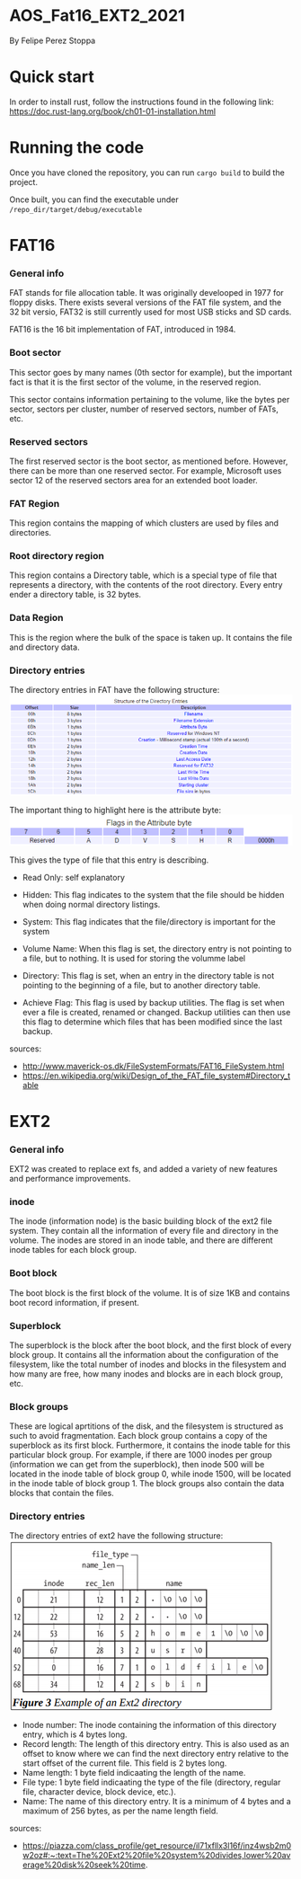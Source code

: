 # AOS_Fat16_EXT2_2021 #
By Felipe Perez Stoppa

# Quick start #

In order to install rust, follow the instructions found in the following link: 
https://doc.rust-lang.org/book/ch01-01-installation.html

# Running the code #
Once you have cloned the repository, you can run `cargo build` to build the project.

Once built, you can find the executable under `/repo_dir/target/debug/executable`

# FAT16 #

### General info ###

FAT stands for file allocation table. It was originally develooped in 1977 for floppy disks. There exists several versions of the FAT file system, and the 32 bit versio, FAT32 is still currently used for most USB sticks and SD cards.

FAT16 is the 16 bit implementation of FAT, introduced in 1984.

### Boot sector ###
This sector goes by many names (0th sector for example), but the important fact is that it is the first sector of the volume, in the reserved region.

This sector contains information pertaining to the volume, like the bytes per sector, sectors per cluster, number of reserved sectors, number of FATs, etc.

### Reserved sectors ###
The first reserved sector is the boot sector, as mentioned before. However, there can be more than one reserved sector. For example, Microsoft uses sector 12 of the reserved sectors area for an extended boot loader.

### FAT Region ###
This region contains the mapping of which clusters are used by files and directories. 
### Root directory region ###
This region contains a Directory table, which is a special type of file that represents a directory, with the contents of the root directory. Every entry ender a directory table, is 32 bytes.

### Data Region ###
This is the region where the bulk of the space is taken up. It contains the file and directory data. 

### Directory entries ###
The directory entries in FAT have the following structure:
![fat16_dir](/images/fat16_dir.png)

The important thing to highlight here is the attribute byte:
![fat16_attr](/images/attribute_fat16.png)

This gives the type of file that this entry is describing.

* Read Only: self explanatory

* Hidden: This flag indicates to the system that the file should be hidden when doing normal directory listings.

* System: This flag indicates that the file/directory is important for the system

* Volume Name: When this flag is set, the directory entry is not pointing to a file, but to nothing. It is used for storing the volumme label

* Directory: This flag is set, when an entry in the directory table is not pointing to the beginning of a file, but to another directory table.

* Achieve Flag: This flag is used by backup utilities. The flag is set when ever a file is created, renamed or changed. Backup utilities can then use this flag to determine which files that has been modified since the last backup.

sources: 
* http://www.maverick-os.dk/FileSystemFormats/FAT16_FileSystem.html
* https://en.wikipedia.org/wiki/Design_of_the_FAT_file_system#Directory_table

# EXT2 #

### General info ###
EXT2 was created to replace ext fs, and added a variety of new features and performance improvements.

### inode ###
The inode (information node) is the basic building block of the ext2 file system. They contain all the information of every file and directory in the volume. The inodes are stored in an inode table, and there are different inode tables for each block group.

### Boot block ###
The boot block is the first block of the volume. It is of size 1KB and contains boot record information, if present.

### Superblock ###
The superblock is the block after the boot block, and the first block of every block group. It contains all the information about the configuration of the filesystem, like the total number of inodes and blocks in the filesystem and how many are free, how many inodes and blocks are in each block group, etc.

### Block groups ###
These are logical aprtitions of the disk, and the filesystem is structured as such to avoid fragmentation. Each block group contains a copy of the superblock as its first block. Furthermore, it contains the inode table for this particular block group. For example, if there are 1000 inodes per group (information we can get from the superblock), then inode 500 will be located in the inode table of block group 0, while inode 1500, will be located in the inode table of block group 1. The block groups also contain the data blocks that contain the files.

### Directory entries ###
The directory entries of ext2 have the following structure:
![ext2_dir](/images/ext2_dir.png)

* Inode number: The inode containing the information of this directory entry, which is 4 bytes long.
* Record length: The length of this directory entry. This is also used as an offset to know where we can find the next directory entry relative to the start offset of the current file. This field is 2 bytes long.
* Name length: 1 byte field indicaating the length of the name.
* File type: 1 byte field indicaating the type of the file (directory, regular file, character device, block device, etc.).
* Name: The name of this directory entry. It is a minimum of 4 bytes and a maximum of 256 bytes, as per the name length field.

sources: 
* https://piazza.com/class_profile/get_resource/il71xfllx3l16f/inz4wsb2m0w2oz#:~:text=The%20Ext2%20file%20system%20divides,lower%20average%20disk%20seek%20time.
